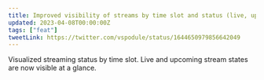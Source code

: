 ```yaml
---
title: Improved visibility of streams by time slot and status (live, upcoming)!
updated: 2023-04-08T00:00:00Z
tags: ["feat"]
tweetLink: https://twitter.com/vspodule/status/1644650979856642049
---
```


Visualized streaming status by time slot. Live and upcoming stream states are now visible at a glance.